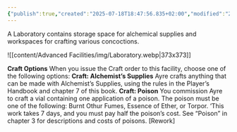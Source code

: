 ```yaml
---
{"publish":true,"created":"2025-07-18T18:47:56.835+02:00","modified":"2025-07-18T17:52:18.444+02:00","cssclasses":""}
---
```


A Laboratory contains storage space for alchemical supplies and workspaces for crafting various concoctions.

![[content/Advanced Facilities/img/Laboratory.webp|373x373]]

**Craft Options** When you issue the Craft order to this facility, choose one of the following options:
**Craft: Alchemist’s Supplies** Ayre crafts anything that can be made with Alchemist’s Supplies, using the rules in the Player’s Handbook and chapter 7 of this book.
**Craft: Poison** You commission Ayre to craft a vial containing one application of a poison. The poison must be one of the following: Burnt Othur Fumes, Essence of Ether, or Torpor. ‘This work takes 7 days, and you must pay half the poison’s cost. See “Poison” in chapter 3 for descriptions and costs of poisons. [Rework]
